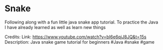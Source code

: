 # Snake
Following along with a fun little java snake app tutorial. To practice the Java I have already learned as well as learn new things

Credits:
Link: https://www.youtube.com/watch?v=bI6e6qjJ8JQ&t=15s
Description: Java snake game tutorial for beginners
#Java #snake #game
